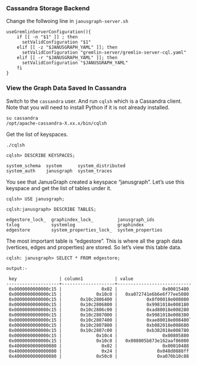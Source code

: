 ### Cassandra Storage Backend

Change the follwoing line in `janusgraph-server.sh`

```
useGremlinServerConfiguration(){
    if [[ -n "$1" ]] ; then
      setValidConfiguration "$1"
    elif [[ -z "$JANUSGRAPH_YAML" ]]; then
      setValidConfiguration "gremlin-server/gremlin-server-cql.yaml"
    elif [[ -r "$JANUSGRAPH_YAML" ]]; then
      setValidConfiguration "$JANUSGRAPH_YAML"
    fi
}
```

### View the Graph Data Saved In Cassandra

Switch to the `cassandra` user. And run `cqlsh` which is a Cassandra client. Note that you will need to install Python if it is not already installed.

```
su cassandra
/opt/apache-cassandra-X.xx.x/bin/cqlsh
```


Get the list of keyspaces.

```
./cqlsh

cqlsh> DESCRIBE KEYSPACES;

system_schema  system      system_distributed
system_auth    janusgraph  system_traces
```

You see that JanusGraph created a keyspace “janusgraph”. Let’s use this keyspace and get the list of tables under it.

```
cqlsh> USE janusgraph;

cqlsh:janusgraph> DESCRIBE TABLES;

edgestore_lock_  graphindex_lock_         janusgraph_ids
txlog            systemlog                graphindex
edgestore        system_properties_lock_  system_properties
```

The most important table is “edgestore”. This is where all the graph data (vertices, edges and properties) are stored. So let’s view this table data.

```
cqlsh: janusgraph> SELECT * FROM edgestore;

output:-

 key                | column1            | value
--------------------+--------------------+----------------------------
 0x0000000000000c15 |               0x02 |                 0x00015480
 0x0000000000000c15 |             0x10c0 |   0xa072741e6b6e6f77ee5080
 0x0000000000000c15 |       0x10c2806400 |           0x8f00018e008080
 0x0000000000000c15 |       0x10c2806800 |           0x9981018e008180
 0x0000000000000c15 |       0x10c2806c00 |           0xad80018e008280
 0x0000000000000c15 |       0x10c2807000 |           0x9981018e008380
 0x0000000000000c15 |       0x10c2807400 |           0xae80018e008480`
 0x0000000000000c15 |       0x10c2807800 |           0xb082018e008680
 0x0000000000000c15 |       0x10c2807c00 |           0xb382018e008780
 0x0000000000000c15 |             0x10c4 |                 0x00805880
 0x0000000000000c15 |             0x10c8 |   0x008005b873e162aaf86080
 0x4000000000000080 |               0x02 |                 0x00010488
 0x4000000000000080 |               0x24 |               0x048d0888ff
 0x4000000000000080 |             0x50c0 |               0xa070b10c88

 ```
